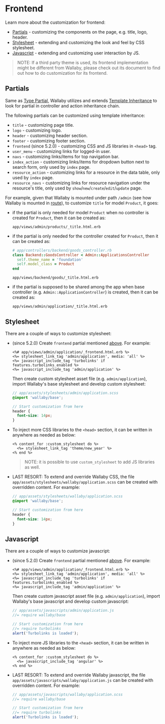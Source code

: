 # Frontend

Learn more about the customization for frontend:

- [Partials](#partials) - customizing the components on the page, e.g. title, logo, header.
- [Stylesheet](#stylesheet) - extending and customizing the look and feel by CSS stylesheet.
- [Javascript](#Javascript) - extending and customizing user interaction by JS.

> NOTE: If a third party theme is used, its frontend implementation might be different from Wallaby, please check out its document to find out how to do customization for its frontend.

## Partials

Same as [Type Partial](view.md#type-partial), Wallaby utilizes and extends [Template Inheritance](https://guides.rubyonrails.org/layouts_and_rendering.html#template-inheritance) to look for partial in controller and action inheritance chain.

The following partials can be customized using template inheritance:

- `title` - customizing page title.
- `logo` - customizing logo.
- `header` - customizing header section.
- `footer` - customizing footer section.
- `frontend` (since 5.2.0) - customizing CSS and JS libraries in `<head>` tag.
- `user_menu` - customizing links for logged-in user.
- `navs` - customizing links/items for top navigation bar.
- `index_action` - customizing links/items for dropdown button next to search form, only used by `index` page.
- `resource_action` - customizing links for a resource in the data table, only used by `index` page.
- `resource_navs` - customizing links for resource navigation under the resource's title, only used by `show`/`new`/`create`/`edit`/`update` page.

For example, given that Wallaby is mounted under path `/admin` (see how Wallaby is mounted in [route](route.md)), to customize `title` for model `Product`, it goes:

- if the partial is only needed for model `Product` when no controller is created for `Product`, then it can be created as:

  ```
  app/views/admin/products/_title.html.erb
  ```

- if the partial is only needed for the controller created for `Product`, then it can be created as:

  ```ruby
  # app/controllers/backend/goods_controller.rb
  class Backend::GoodsController < Admin::ApplicationsController
    self.theme_name = 'foundation'
    self.model_class = Product
  end
  ```

  ```
  app/views/backend/goods/_title.html.erb
  ```

- if the partial is supposed to be shared among the app when base controller (e.g. `Admin::ApplicationController`) is created, then it can be created as:

  ```
  app/views/admin/application/_title.html.erb
  ```

## Stylesheet

There are a couple of ways to customize stylesheet:

- (since 5.2.0) Create `frontend` partial mentioned [above](#partials). For example:

  ```erb
  <%# app/views/admin/application/_frontend.html.erb %>
  <%= stylesheet_link_tag 'admin/application', media: 'all' %>
  <%= javascript_include_tag 'turbolinks' if features.turbolinks_enabled %>
  <%= javascript_include_tag 'admin/application' %>
  ```

  Then create custom stylesheet asset file (e.g. `admin/application`), import Wallaby's base stylesheet and develop custom stylesheet:

  ```scss
  // app/assets/stylesheets/admin/application.scss
  @import 'wallaby/base';

  // Start customization from here
  header {
    font-size: 14px;
  }
  ```

- To inject more CSS libraries to the `<head>` section, it can be written in anywhere as needed as below:

  ```erb
  <% content_for :custom_stylesheet do %>
    <%= stylesheet_link_tag 'theme/new_year' %>
  <% end %>
  ```

  > NOTE: it is possible to use `custom_stylesheet` to add JS libraries as well.

- LAST RESORT: To extend and override Wallaby CSS, the file `app/assets/stylesheets/wallaby/application.scss` can be created with overridden content. For example:

  ```scss
  // app/assets/stylesheets/wallaby/application.scss
  @import 'wallaby/base';

  // Start customization from here
  header {
    font-size: 14px;
  }
  ```

## Javascript

There are a couple of ways to customize javascript:

- (since 5.2.0) Create `frontend` partial mentioned [above](#partials). For example:

  ```erb
  <%# app/views/admin/application/_frontend.html.erb %>
  <%= stylesheet_link_tag 'admin/application', media: 'all' %>
  <%= javascript_include_tag 'turbolinks' if features.turbolinks_enabled %>
  <%= javascript_include_tag 'admin/application' %>
  ```

  Then create custom javascript asset file (e.g. `admin/application`), import Wallaby's base javascript and develop custom javascript:

  ```javascript
  // app/assets/javascripts/admin/application.js
  //= require wallaby/base

  // Start customization from here
  //= require turbolinks
  alert('Turbolinks is loaded');
  ```

- To inject more JS libraries to the `<head>` section, it can be written in anywhere as needed as below:

  ```erb
  <% content_for :custom_stylesheet do %>
    <%= javascript_include_tag 'angular' %>
  <% end %>
  ```

- LAST RESORT: To extend and override Wallaby javascript, the file `app/assets/javascripts/wallaby/application.js` can be created with overridden content. For example:

  ```javascript
  // app/assets/javascripts/wallaby/application.scss
  //= require wallaby/base

  // Start customization from here
  //= require turbolinks
  alert('Turbolinks is loaded');
  ```
